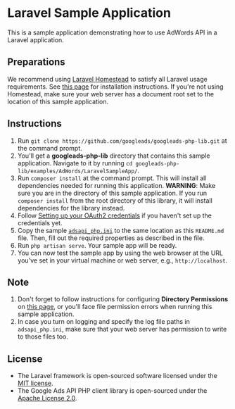 # Laravel Sample Application

This is a sample application demonstrating how to use AdWords API in a Laravel
application.

## Preparations

We recommend using [Laravel Homestead](https://laravel.com/docs/5.2/homestead)
to satisfy all Laravel usage requirements. See
[this page](https://laravel.com/docs/5.2/homestead) for installation instructions.
If you're not using Homestead, make sure your web server has a document root set
to the location of this sample application.

## Instructions

1.  Run `git clone https://github.com/googleads/googleads-php-lib.git` at the
    command prompt.
1.  You'll get a **googleads-php-lib** directory that contains this sample
    application. Navigate to it by running `cd
    googleads-php-lib/examples/AdWords/LaravelSampleApp/`.
1.  Run `composer install` at the command prompt. This will install all
    dependencies needed for running this application.
    **WARNING**: Make sure you are in the directory of this sample application.
    If you run `composer install` from the root directory of this library, it
    will install dependencies for the library instead.
1.  Follow [Setting up your OAuth2 credentials](https://github.com/googleads/googleads-php-lib#setting-up-your-oauth2-credentials)
    if you haven't set up the credentials yet.
1.  Copy the sample [`adsapi_php.ini`](https://github.com/googleads/googleads-php-lib/blob/master/examples/AdWords/adsapi_php.ini)
    to the same location as this `README.md` file. Then, fill out the required
    properties as described in the file.
1.  Run `php artisan serve`. Your sample app will be ready.
1.  You can now test the sample app by using the web browser at the URL you've
    set in your virtual machine or web server, e.g., `http://localhost`.

## Note

1.  Don't forget to follow instructions for configuring **Directory Permissions** on
    [this page](https://laravel.com/docs/5.2/installation), or you'll face
    file permission errors when running this sample application.
1.  In case you turn on logging and specify the log file paths in
    `adsapi_php.ini`, make sure that your web server has permission to
    write to those files too.

## License

*   The Laravel framework is open-sourced software licensed under the [MIT
    license](https://opensource.org/licenses/MIT).
*   The Google Ads API PHP client library is open-sourced under the [Apache License
    2.0](https://github.com/googleads/googleads-php-lib/blob/master/LICENSE).
